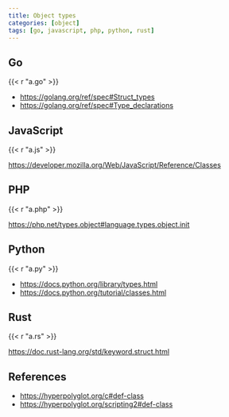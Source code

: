 ```yaml
---
title: Object types
categories: [object]
tags: [go, javascript, php, python, rust]
---
```


## Go

{{< r "a.go" >}}

- <https://golang.org/ref/spec#Struct_types>
- <https://golang.org/ref/spec#Type_declarations>

## JavaScript

{{< r "a.js" >}}

<https://developer.mozilla.org/Web/JavaScript/Reference/Classes>

## PHP

{{< r "a.php" >}}

<https://php.net/types.object#language.types.object.init>

## Python

{{< r "a.py" >}}

- <https://docs.python.org/library/types.html>
- <https://docs.python.org/tutorial/classes.html>

## Rust

{{< r "a.rs" >}}

<https://doc.rust-lang.org/std/keyword.struct.html>

## References

- <https://hyperpolyglot.org/c#def-class>
- <https://hyperpolyglot.org/scripting2#def-class>
